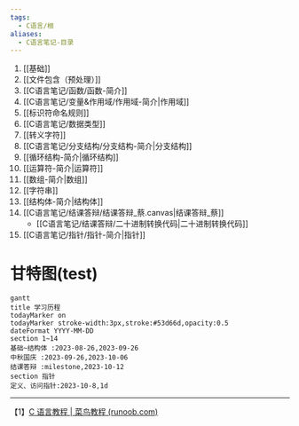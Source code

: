 ```yaml
---
tags:
  - C语言/根
aliases:
  - C语言笔记-目录
---
```

1. [[基础]]
2. [[文件包含（预处理）]]
3. [[C语言笔记/函数/函数-简介]]
4. [[C语言笔记/变量&作用域/作用域-简介|作用域]]
5. [[标识符命名规则]]
6. [[C语言笔记/数据类型]]
7. [[转义字符]]
8. [[C语言笔记/分支结构/分支结构-简介|分支结构]]
9. [[循环结构-简介|循环结构]]
10. [[运算符-简介|运算符]]
11. [[数组-简介|数组]]
12. [[字符串]]
13. [[结构体-简介|结构体]]
14. [[C语言笔记/结课答辩/结课答辩_蔡.canvas|结课答辩_蔡]]
	- [[C语言笔记/结课答辩/二十进制转换代码|二十进制转换代码]]
15. [[C语言笔记/指针/指针-简介|指针]]


# 甘特图(test)

```mermaid
gantt
title 学习历程
todayMarker on
todayMarker stroke-width:3px,stroke:#53d66d,opacity:0.5
dateFormat YYYY-MM-DD
section 1~14
基础~结构体 :2023-08-26,2023-09-26
中秋国庆 :2023-09-26,2023-10-06
结课答辩 :milestone,2023-10-12
section 指针
定义、访问指针:2023-10-8,1d
```



---
【1】[C 语言教程 | 菜鸟教程 (runoob.com)](https://www.runoob.com/cprogramming/c-tutorial.html)